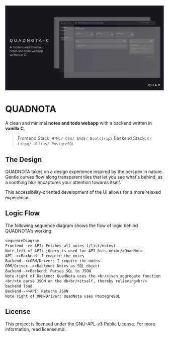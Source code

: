 ﻿<link href="https://cdnjs.cloudflare.com/ajax/libs/mermaid/6.0.0/mermaid.css" rel="stylesheet" />
  <script src="https://cdnjs.cloudflare.com/ajax/libs/mermaid/6.0.0/mermaid.js"></script>
  <script src="https://code.jquery.com/jquery-2.1.1.min.js"></script>
  
 ![Banner](https://github.com/deltaonealpha/quadnota-c/blob/main/media_assets/banner.png?raw=true)

# QUADNOTA
A clean and minimal **notes and todo webapp** with a backend written in **vanilla C**.
> Frontend Stack: `HTML/ CSS/ SAAS/ Bootstrap5` 
> Backend Stack: `C/ Libpq/ Ulfius/ PostgreSQL`

## The Design
QUADNOTA takes on a design experience inspired by the perspex in nature. Gentle curves flow along transparent tiles that let you see what's behind, as a soothing blur encaptures your attention towards itself.

This accessibility-oriented development of the UI allows for a more relaxed experience.


## Logic Flow
The following sequence diagram shows the flow of logic behind QUADNOTA's working:
```mermaid
sequenceDiagram
Frontend ->> API: Fetches all notes (/list/notes)
Note left of API: jQuery is used for API hits on<br/>QuadNota
API-->>Backend: I require the notes
Backend-->>ORM/Driver: I require the notes
ORM/Driver-->>Backend: Notes as SQL object
Backend-->>Backend: Parses SQL to JSON
Note right of Backend: QuadNota uses the <br/>json_aggregate function <br/>to parse JSON on the db<br/>itself, thereby relieving<br/> backend load
Backend-->>API: Returns JSON
Note right of ORM/Driver: QuadNota uses PostegreSQL
```

## License
This project is licensed under the GNU-APL-v3 Public License. For more information, read license.md. 

